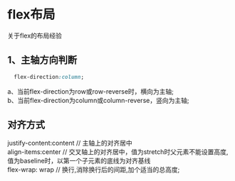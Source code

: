 # flex布局

关于flex的布局经验

## 1、主轴方向判断

```css
  flex-direction:column;
```

  a、当前flex-direction为row或row-reverse时，横向为主轴;  
  b、当前flex-direction为column或column-reverse，竖向为主轴;

## 对齐方式

justify-content:content // 主轴上的对齐居中  
align-items:center // 交叉轴上的对齐居中，值为stretch时父元素不能设置高度,值为baseline时，以第一个子元素的底线为对齐基线  
flex-wrap: wrap // 换行,消除换行后的间距,加个适当的总高度;